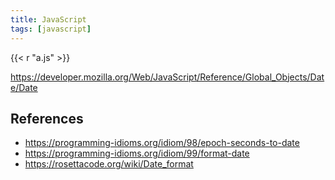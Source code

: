 ```yaml
---
title: JavaScript
tags: [javascript]
---
```


{{< r "a.js" >}}

<https://developer.mozilla.org/Web/JavaScript/Reference/Global_Objects/Date/Date>

## References

- <https://programming-idioms.org/idiom/98/epoch-seconds-to-date>
- <https://programming-idioms.org/idiom/99/format-date>
- <https://rosettacode.org/wiki/Date_format>
